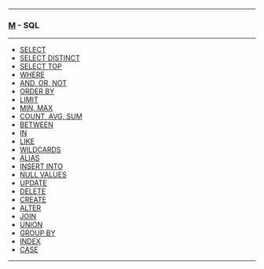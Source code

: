 
---

### [M](https://github.com/ttltrk/TTT/blob/master/menu.md) - SQL

---

* [SELECT](https://github.com/ttltrk/TTT/blob/master/SQL/SELECT/SELECT.sql)
* [SELECT DISTINCT]()
* [SELECT TOP]()
* [WHERE]()
* [AND, OR, NOT]()
* [ORDER BY]()
* [LIMIT]()
* [MIN, MAX]()
* [COUNT, AVG, SUM]()
* [BETWEEN]()
* [IN]()
* [LIKE]()
* [WILDCARDS]()
* [ALIAS]()
* [INSERT INTO]()
* [NULL VALUES]()
* [UPDATE]()
* [DELETE]()
* [CREATE]()
* [ALTER]()
* [JOIN]()
* [UNION]()
* [GROUP BY]()
* [INDEX]()
* [CASE]()

---
